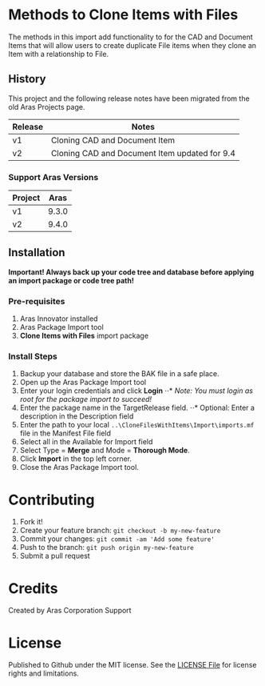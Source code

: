 # Methods to Clone Items with Files
The methods in this import add functionality to for the CAD and Document Items that will allow users to create duplicate File items when they clone an Item with a relationship to File.

## History
This project and the following release notes have been migrated from the old Aras Projects page.

|Release|Notes|
|-------|---------------------------------------------|
|v1     |Cloning CAD and Document Item                |
|v2     |Cloning CAD and Document Item updated for 9.4|

### Support Aras Versions
|Project|Aras |
|-------|-----|
|v1     |9.3.0|
|v2     |9.4.0|

## Installation
**Important!
Always back up your code tree and database before applying an import package or code tree path!**

### Pre-requisites
1. Aras Innovator installed
2. Aras Package Import tool
3. **Clone Items with Files** import package

### Install Steps
1. Backup your database and store the BAK file in a safe place.
2. Open up the Aras Package Import tool
3. Enter your login credentials and click **Login**
⋅⋅* _Note: You must login as root for the package import to succeed!_
4. Enter the package name in the TargetRelease field.
⋅⋅* Optional: Enter a description in the Description field
5. Enter the path to your local `..\CloneFilesWithItems\Import\imports.mf` file in the Manifest File field
6. Select all in the Available for Import field
7. Select Type = **Merge** and Mode = **Thorough Mode**.
8. Click **Import** in the top left corner.
9. Close the Aras Package Import tool.

# Contributing
1. Fork it!
2. Create your feature branch: `git checkout -b my-new-feature`
3. Commit your changes: `git commit -am 'Add some feature'`
4. Push to the branch: `git push origin my-new-feature`
5. Submit a pull request

# Credits
Created by Aras Corporation Support

# License
Published to Github under the MIT license. See the [LICENSE File](../blob/master/LICENSE.md) for license rights and limitations.
